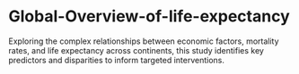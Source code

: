 # Global-Overview-of-life-expectancy
Exploring the complex relationships between economic factors, mortality rates, and life expectancy across continents, this study identifies key predictors and disparities to inform targeted interventions.
